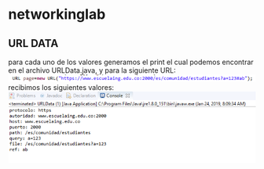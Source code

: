 # networkinglab
## URL DATA
para cada uno de los valores generamos el print el cual podemos encontrar en el archivo URLData.java, y para la siguiente URL:  
![url](imagenes/url.PNG)
recibimos los siguientes valores:
![url](imagenes/results.PNG)

